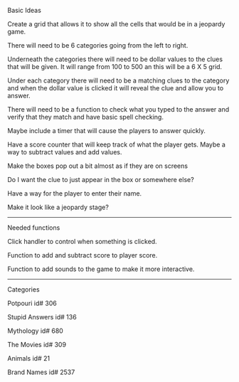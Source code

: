 Basic Ideas

Create a grid that allows it to show all the cells that would be in a jeopardy game.

There will need to be 6 categories going from the left to right.

Underneath the categories there will need to be dollar values to the clues that will be given.  It will range from 100 to 500 an this will be a 6 X 5 grid.

Under each category there will need to be a matching clues to the category and when the dollar value is clicked it will reveal the clue and allow you to answer.

There will need to be a function to check what you typed to the answer and verify that they match and have basic spell checking.

Maybe include a timer that will cause the players to answer quickly.

Have a score counter that will keep track of what the player gets.  Maybe a way to subtract values and add values.

Make the boxes pop out a bit almost as if they are on screens

Do I want the clue to just appear in the box or somewhere else?

Have a way for the player to enter their name.

Make it look like a jeopardy stage?

--------------------------------------------------------------------

Needed functions

Click handler to control when something is clicked.

Function to add and subtract score to player score.

Function to add sounds to the game to make it more interactive.

--------------------------------------------------------------------

Categories

Potpouri id# 306

Stupid Answers id# 136

Mythology id# 680

The Movies id# 309

Animals id# 21

Brand Names id# 2537